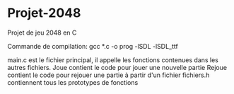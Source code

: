 # Projet-2048
Projet de jeu 2048 en C

Commande de compilation:
gcc *.c -o prog -lSDL -lSDL_ttf


main.c      est le fichier principal, il appelle les fonctions contenues dans les autres fichiers.
Joue        contient le code pour jouer une nouvelle partie
Rejoue      contient le code pour rejouer une partie à partir d'un fichier
fichiers.h  contiennent tous les prototypes de fonctions